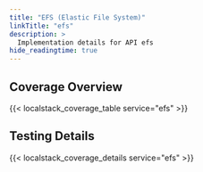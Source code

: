 ```yaml
---
title: "EFS (Elastic File System)"
linkTitle: "efs"
description: >
  Implementation details for API efs
hide_readingtime: true
---
```


## Coverage Overview
{{< localstack_coverage_table service="efs" >}}

## Testing Details
{{< localstack_coverage_details service="efs" >}}
